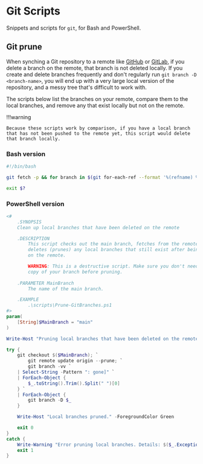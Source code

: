 # Git Scripts

Snippets and scripts for `git`, for Bash and PowerShell.

## Git prune

When synching a Git repository to a remote like [GitHub](https://github.com) or [GitLab](https://gitlab.com), if you delete a branch on the remote, that branch is not deleted locally. If you create and delete branches frequently and don't regularly run `git branch -D <branch-name>`, you will end up with a very large local version of the repository, and a messy tree that's difficult to work with.

The scripts below list the branches on your remote, compare them to the local branches, and remove any that exist locally but not on the remote.

!!!warning

    Because these scripts work by comparison, if you have a local branch that has not been pushed to the remote yet, this script would delete that branch locally.

### Bash version

```bash title="prune_local_branches.sh" linenums="1"
#!/bin/bash

git fetch -p && for branch in $(git for-each-ref --format '%(refname) %(upstream:track)' refs/heads | awk '$2 == "[gone]" {sub("refs/heads/", "", $1); print $1}'); do git branch -D $branch; done

exit $?

```

### PowerShell version

```powershell title="Run-GitBranchPrune.ps1" linenums="1"
<#
    .SYNOPSIS
    Clean up local branches that have been deleted on the remote

    .DESCRIPTION
        This script checks out the main branch, fetches from the remote, then
        deletes (prunes) any local branches that still exist after being deleted
        on the remote.

        WARNING: This is a destructive script. Make sure you don't need the local
        copy of your branch before pruning.
    
    .PARAMETER MainBranch
        The name of the main branch.

    .EXAMPLE
        .\scripts\Prune-GitBranches.ps1
#>
param(
    [String]$MainBranch = "main"
)

Write-Host "Pruning local branches that have been deleted on the remote." -ForegroundColor Green

try {
    git checkout $($MainBranch); `
        git remote update origin --prune; `
        git branch -vv `
    | Select-String -Pattern ": gone]" `
    | ForEach-Object {
        $_.toString().Trim().Split(" ")[0]
    } `
    | ForEach-Object {
        git branch -D $_ 
    }

    Write-Host "Local branches pruned." -ForegroundColor Green

    exit 0
}
catch {
    Write-Warning "Error pruning local branches. Details: $($_.Exception.Message)"
    exit 1
}

```
